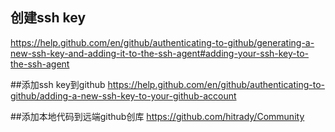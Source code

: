 ## 创建ssh key
https://help.github.com/en/github/authenticating-to-github/generating-a-new-ssh-key-and-adding-it-to-the-ssh-agent#adding-your-ssh-key-to-the-ssh-agent

##添加ssh key到github
https://help.github.com/en/github/authenticating-to-github/adding-a-new-ssh-key-to-your-github-account

##添加本地代码到远端github创库
https://github.com/hitrady/Community